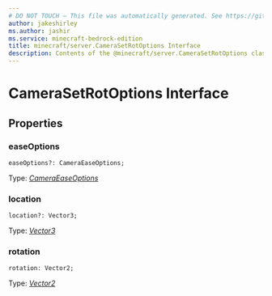 ```yaml
---
# DO NOT TOUCH — This file was automatically generated. See https://github.com/mojang/minecraftapidocsgenerator to modify descriptions, examples, etc.
author: jakeshirley
ms.author: jashir
ms.service: minecraft-bedrock-edition
title: minecraft/server.CameraSetRotOptions Interface
description: Contents of the @minecraft/server.CameraSetRotOptions class.
---
```

# CameraSetRotOptions Interface

## Properties

### **easeOptions**
`easeOptions?: CameraEaseOptions;`

Type: [*CameraEaseOptions*](CameraEaseOptions.md)

### **location**
`location?: Vector3;`

Type: [*Vector3*](Vector3.md)

### **rotation**
`rotation: Vector2;`

Type: [*Vector2*](Vector2.md)
